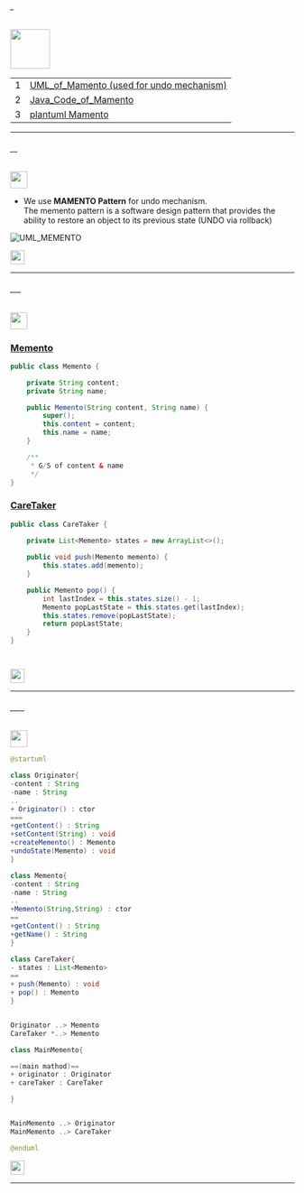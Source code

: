 ###### _

<img src="https://img.shields.io/badge/-MAMENTO %20-blue" height=70px>


|     |             |
|:---:|:------------------------------| 
|  1  |[UML_of_Mamento (used for undo mechanism)](#__)   | 
|  2  |[Java_Code_of_Mamento](#___)   | 
|  3  |[plantuml Mamento](#____)   | 




------------------------------------------------------------------------------------------------------------------------------------
###### __

<img src="https://img.shields.io/badge/-UML_of_Mamento%20-blue" height=30px> 

* We use **MAMENTO Pattern** for undo mechanism. </br>
 The memento pattern is a software design pattern that provides the ability to restore an object to its previous state (UNDO via rollback)

![UML_MEMENTO](https://user-images.githubusercontent.com/36256986/153154289-5e62c553-f98d-47d1-b65f-a2e42e8e3267.PNG)


[<img src="https://img.shields.io/badge/-Back to top%20-brown" height=25px>](#_)


------------------------------------------------------------------------------------------------------------------------------------

###### ___

<img src="https://img.shields.io/badge/-Java Code of Mamento%20-blue" height=30px> 

### [Memento]()

```java
public class Memento {

	private String content;
	private String name;

	public Memento(String content, String name) {
		super();
		this.content = content;
		this.name = name;
	}

	/**
	 * G/S of content & name
	 */	
}
```

### [CareTaker]()

```java
public class CareTaker {

	private List<Memento> states = new ArrayList<>();
	
	public void push(Memento memento) {
		this.states.add(memento);
	}

	public Memento pop() {
		int lastIndex = this.states.size() - 1;
		Memento popLastState = this.states.get(lastIndex);
		this.states.remove(popLastState);
		return popLastState;
	}
}
```


```java
```


```java
```


[<img src="https://img.shields.io/badge/-Back to top%20-brown" height=25px>](#_)


------------------------------------------------------------------------------------------------------------------------------------

###### ____

<img src="https://img.shields.io/badge/-plantuml Mamento%20-blue" height=30px> 

```java
@startuml

class Originator{
-content : String
-name : String
..
+ Originator() : ctor
===
+getContent() : String
+setContent(String) : void
+createMemento() : Memento
+undoState(Memento) : void
}

class Memento{
-content : String
-name : String
..
+Memento(String,String) : ctor
==
+getContent() : String
+getName() : String
}

class CareTaker{
- states : List<Memento>
==
+ push(Memento) : void
+ pop() : Memento
}


Originator ..> Memento
CareTaker *..> Memento

class MainMemento{

==(main mathod)==
+ originator : Originator
+ careTaker : CareTaker

}


MainMemento ..> Originator
MainMemento ..> CareTaker 

@enduml
```


[<img src="https://img.shields.io/badge/-Back to top%20-brown" height=25px>](#_)


------------------------------------------------------------------------------------------------------------------------------------
